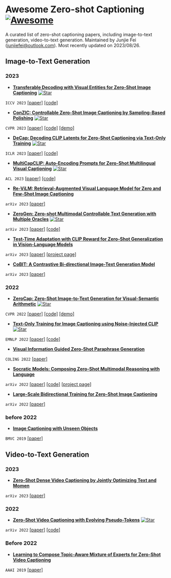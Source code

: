 # Awesome Zero-shot Captioning [![Awesome](https://awesome.re/badge.svg)](https://awesome.re)

A curated list of zero-shot captioning papers, including image-to-text generation, video-to-text generation. Maintained by Junjie Fei (junjiefei@outlook.com). Most recently updated on 2023/08/26.

## Image-to-Text Generation

### 2023

- **[Transferable Decoding with Visual Entities for Zero-Shot Image Captioning](https://arxiv.org/abs/2307.16525)** [![Star](https://img.shields.io/github/stars/haotian-liu/LLaVA.svg?style=social&label=Star)](https://github.com/FeiElysia/ViECap)

```ICCV 2023``` [[paper]](https://arxiv.org/abs/2307.16525) [[code]](https://github.com/FeiElysia/ViECap)

- **[ConZIC: Controllable Zero-Shot Image Captioning by Sampling-Based Polishing](https://openaccess.thecvf.com/content/CVPR2023/html/Zeng_ConZIC_Controllable_Zero-Shot_Image_Captioning_by_Sampling-Based_Polishing_CVPR_2023_paper.html)** [![Star](https://img.shields.io/github/stars/haotian-liu/LLaVA.svg?style=social&label=Star)](https://github.com/joeyz0z/ConZIC)

```CVPR 2023``` [[paper]](https://openaccess.thecvf.com/content/CVPR2023/html/Zeng_ConZIC_Controllable_Zero-Shot_Image_Captioning_by_Sampling-Based_Polishing_CVPR_2023_paper.html) [[code]](https://github.com/joeyz0z/ConZIC) [[demo]](https://huggingface.co/spaces/jiaqingj/ConZIC)

- **[DeCap: Decoding CLIP Latents for Zero-Shot Captioning via Text-Only Training](https://arxiv.org/abs/2303.03032)** [![Star](https://img.shields.io/github/stars/haotian-liu/LLaVA.svg?style=social&label=Star)](https://github.com/dhg-wei/DeCap)

```ICLR 2023``` [[paper]](https://arxiv.org/abs/2303.03032) [[code]](https://github.com/dhg-wei/DeCap)

- **[MultiCapCLIP: Auto-Encoding Prompts for Zero-Shot Multilingual Visual Captioning](https://aclanthology.org/2023.acl-long.664/)** [![Star](https://img.shields.io/github/stars/haotian-liu/LLaVA.svg?style=social&label=Star)](https://github.com/yangbang18/MultiCapCLIP)

```ACL 2023``` [[paper]](https://aclanthology.org/2023.acl-long.664/) [[code]](https://github.com/yangbang18/MultiCapCLIP)

- **[Re-ViLM: Retrieval-Augmented Visual Language Model for Zero and Few-Shot Image Captioning](https://arxiv.org/abs/2302.04858)**

```arXiv 2023``` [[paper]](https://arxiv.org/abs/2302.04858)

- **[ZeroGen: Zero-shot Multimodal Controllable Text Generation with Multiple Oracles](https://arxiv.org/abs/2306.16649)** [![Star](https://img.shields.io/github/stars/haotian-liu/LLaVA.svg?style=social&label=Star)](https://github.com/ImKeTT/ZeroGen)

```arXiv 2023``` [[paper]](https://arxiv.org/abs/2306.16649) [[code]](https://github.com/ImKeTT/ZeroGen)

- **[Test-Time Adaptation with CLIP Reward for Zero-Shot Generalization in Vision-Language Models](https://arxiv.org/abs/2305.18010)**

```arXiv 2023``` [[paper]](https://arxiv.org/abs/2305.18010) [[project page]](https://mzhaoshuai.github.io/RLCF/)

- **[CoBIT: A Contrastive Bi-directional Image-Text Generation Model](https://arxiv.org/abs/2303.13455)**

```arXiv 2023``` [[paper]](https://arxiv.org/abs/2303.13455)

### 2022

- **[ZeroCap: Zero-Shot Image-to-Text Generation for Visual-Semantic Arithmetic](https://openaccess.thecvf.com/content/CVPR2022/html/Tewel_ZeroCap_Zero-Shot_Image-to-Text_Generation_for_Visual-Semantic_Arithmetic_CVPR_2022_paper.html)** [![Star](https://img.shields.io/github/stars/haotian-liu/LLaVA.svg?style=social&label=Star)](https://github.com/YoadTew/zero-shot-image-to-text)

```CVPR 2022``` [[paper]](https://openaccess.thecvf.com/content/CVPR2022/html/Tewel_ZeroCap_Zero-Shot_Image-to-Text_Generation_for_Visual-Semantic_Arithmetic_CVPR_2022_paper.html) [[code]](https://github.com/YoadTew/zero-shot-image-to-text) [[demo]](https://replicate.com/yoadtew/zero-shot-image-to-text)

- **[Text-Only Training for Image Captioning using Noise-Injected CLIP](https://arxiv.org/abs/2211.00575)** [![Star](https://img.shields.io/github/stars/haotian-liu/LLaVA.svg?style=social&label=Star)](https://github.com/DavidHuji/CapDec)

```EMNLP 2022``` [[paper]](https://arxiv.org/abs/2211.00575) [[code]](https://github.com/DavidHuji/CapDec)

- **[Visual Information Guided Zero-Shot Paraphrase Generation](https://arxiv.org/abs/2201.09107)**

```COLING 2022``` [[paper]](https://arxiv.org/abs/2201.09107)

- **[Socratic Models: Composing Zero-Shot Multimodal Reasoning with Language](https://arxiv.org/abs/2204.00598)**

```arXiv 2022``` [[paper]](https://arxiv.org/abs/2204.00598) [[code]](hhttps://github.com/google-research/google-research/tree/master/socraticmodels) [[project page]](https://socraticmodels.github.io/#code)

- **[Large-Scale Bidirectional Training for Zero-Shot Image Captioning](https://arxiv.org/abs/2211.06774)**

```arXiv 2022``` [[paper]](https://arxiv.org/abs/2211.06774)

### before 2022

- **[Image Captioning with Unseen Objects](https://arxiv.org/abs/1908.00047)**

```BMVC 2019``` [[paper]](https://arxiv.org/abs/1908.00047)


## Video-to-Text Generation

### 2023

- **[Zero-Shot Dense Video Captioning by Jointly Optimizing Text and Momen](https://arxiv.org/abs/2307.02682)**

```arXiv 2023``` [[paper]](https://arxiv.org/abs/2307.02682)

### 2022

- **[Zero-Shot Video Captioning with Evolving Pseudo-Tokens](https://arxiv.org/abs/2207.11100)** [![Star](https://img.shields.io/github/stars/haotian-liu/LLaVA.svg?style=social&label=Star)](https://github.com/YoadTew/zero-shot-video-to-text)

```arXiv 2022``` [[paper]](https://arxiv.org/abs/2207.11100) [[code]](https://github.com/YoadTew/zero-shot-video-to-text)

### Before 2022

- **[Learning to Compose Topic-Aware Mixture of Experts for Zero-Shot Video Captioning](https://ojs.aaai.org/index.php/AAAI/article/view/4926)**

```AAAI 2019``` [[paper]](https://ojs.aaai.org/index.php/AAAI/article/view/4926)